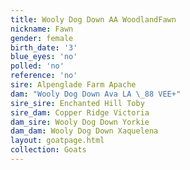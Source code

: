 ```yaml
---
title: Wooly Dog Down AA WoodlandFawn
nickname: Fawn
gender: female
birth_date: '3'
blue_eyes: 'no'
polled: 'no'
reference: 'no'
sire: Alpenglade Farm Apache
dam: "Wooly Dog Down Ava LA \_88 VEE+"
sire_sire: Enchanted Hill Toby
sire_dam: Copper Ridge Victoria
dam_sire: Wooly Dog Down Yorkie
dam_dam: Wooly Dog Down Xaquelena
layout: goatpage.html
collection: Goats
---
```


